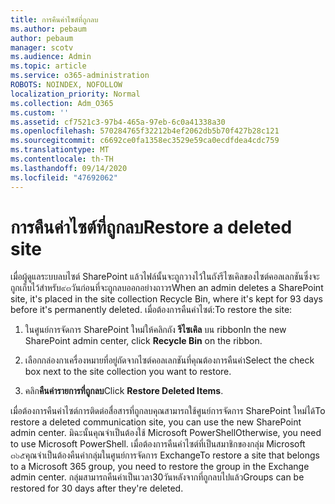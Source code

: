 ```yaml
---
title: การคืนค่าไซต์ที่ถูกลบ
ms.author: pebaum
author: pebaum
manager: scotv
ms.audience: Admin
ms.topic: article
ms.service: o365-administration
ROBOTS: NOINDEX, NOFOLLOW
localization_priority: Normal
ms.collection: Adm_O365
ms.custom: ''
ms.assetid: cf7521c3-97b4-465a-97eb-6c0a41338a30
ms.openlocfilehash: 570284765f32212b4ef2062db5b70f427b28c121
ms.sourcegitcommit: c6692ce0fa1358ec3529e59ca0ecdfdea4cdc759
ms.translationtype: MT
ms.contentlocale: th-TH
ms.lasthandoff: 09/14/2020
ms.locfileid: "47692062"
---
```

# <a name="restore-a-deleted-site"></a><span data-ttu-id="43d56-102">การคืนค่าไซต์ที่ถูกลบ</span><span class="sxs-lookup"><span data-stu-id="43d56-102">Restore a deleted site</span></span>

<span data-ttu-id="43d56-103">เมื่อผู้ดูแลระบบลบไซต์ SharePoint แล้วไฟล์นั้นจะถูกวางไว้ในถังรีไซเคิลของไซต์คอลเลกชันซึ่งจะถูกเก็บไว้สำหรับ๙๓วันก่อนที่จะถูกลบออกอย่างถาวร</span><span class="sxs-lookup"><span data-stu-id="43d56-103">When an admin deletes a SharePoint site, it's placed in the site collection Recycle Bin, where it's kept for 93 days before it's permanently deleted.</span></span> <span data-ttu-id="43d56-104">เมื่อต้องการคืนค่าไซต์:</span><span class="sxs-lookup"><span data-stu-id="43d56-104">To restore the site:</span></span>
  
1. <span data-ttu-id="43d56-105">ในศูนย์การจัดการ SharePoint ใหม่ให้คลิกถัง **รีไซเคิล** บน ribbon</span><span class="sxs-lookup"><span data-stu-id="43d56-105">In the new SharePoint admin center, click **Recycle Bin** on the ribbon.</span></span> 
    
2. <span data-ttu-id="43d56-106">เลือกกล่องกาเครื่องหมายที่อยู่ถัดจากไซต์คอลเลกชันที่คุณต้องการคืนค่า</span><span class="sxs-lookup"><span data-stu-id="43d56-106">Select the check box next to the site collection you want to restore.</span></span>
    
3. <span data-ttu-id="43d56-107">คลิก**คืนค่ารายการที่ถูกลบ**</span><span class="sxs-lookup"><span data-stu-id="43d56-107">Click **Restore Deleted Items**.</span></span>
    
<span data-ttu-id="43d56-108">เมื่อต้องการคืนค่าไซต์การติดต่อสื่อสารที่ถูกลบคุณสามารถใช้ศูนย์การจัดการ SharePoint ใหม่ได้</span><span class="sxs-lookup"><span data-stu-id="43d56-108">To restore a deleted communication site, you can use the new SharePoint admin center.</span></span> <span data-ttu-id="43d56-109">มิฉะนั้นคุณจำเป็นต้องใช้ Microsoft PowerShell</span><span class="sxs-lookup"><span data-stu-id="43d56-109">Otherwise, you need to use Microsoft PowerShell.</span></span> <span data-ttu-id="43d56-110">เมื่อต้องการคืนค่าไซต์ที่เป็นสมาชิกของกลุ่ม Microsoft ๓๖๕คุณจำเป็นต้องคืนค่ากลุ่มในศูนย์การจัดการ Exchange</span><span class="sxs-lookup"><span data-stu-id="43d56-110">To restore a site that belongs to a Microsoft 365 group, you need to restore the group in the Exchange admin center.</span></span> <span data-ttu-id="43d56-111">กลุ่มสามารถคืนค่าเป็นเวลา30วันหลังจากที่ถูกลบไปแล้ว</span><span class="sxs-lookup"><span data-stu-id="43d56-111">Groups can be restored for 30 days after they're deleted.</span></span>
  

